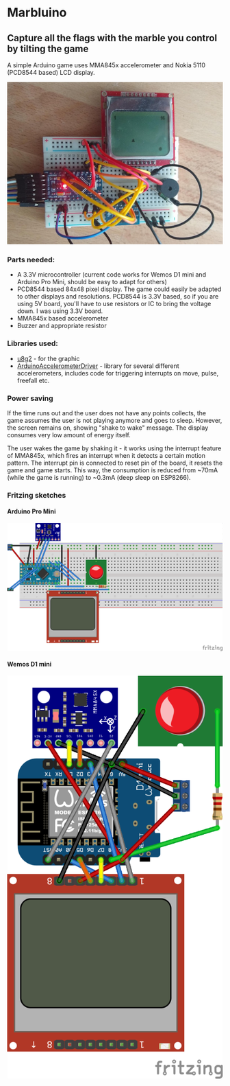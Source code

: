 # Marbluino
## Capture all the flags with the marble you control by tilting the game

A simple Arduino game uses MMA845x accelerometer and Nokia 5110 (PCD8544 based) LCD display.

![Marbluino](/marbluino.jpg)

### Parts needed:

* A 3.3V microcontroller (current code works for Wemos D1 mini and Arduino Pro Mini, should be easy to adapt for others)
* PCD8544 based 84x48 pixel display. The game could easily be adapted to other displays and resolutions. PCD8544 is 3.3V based, so if you are using 5V board, you'll have to use resistors or IC to bring the voltage down. I was using 3.3V board.
* MMA845x based accelerometer
* Buzzer and appropriate resistor

### Libraries used:

* [u8g2](https://github.com/olikraus/u8g2) - for the graphic
* [ArduinoAccelerometerDriver](https://github.com/dalmirdasilva/ArduinoAccelerometerDriver) - library for several different accelerometers, includes code for triggering interrupts on move, pulse, freefall etc.

### Power saving

If the time runs out and the user does not have any points collects, the game assumes the user is not playing anymore and goes to sleep. However, the screen remains on, showing "shake to wake" message. The display consumes very low amount of energy itself.

The user wakes the game by shaking it - it works using the interrupt feature of MMA845x, which fires an interrupt when it detects a certain motion pattern. The interrupt pin is connected to reset pin of the board, it resets the game and game starts. This way, the consumption is reduced from ~70mA (while the game is running) to ~0.3mA (deep sleep on ESP8266).

### Fritzing sketches

#### Arduino Pro Mini
![Breadboard Arduino Pro Mini](/marbluino_bb.png)

#### Wemos D1 mini
![Breadboard Wemos D1 mini](/marbluino_8266_bb.png)
